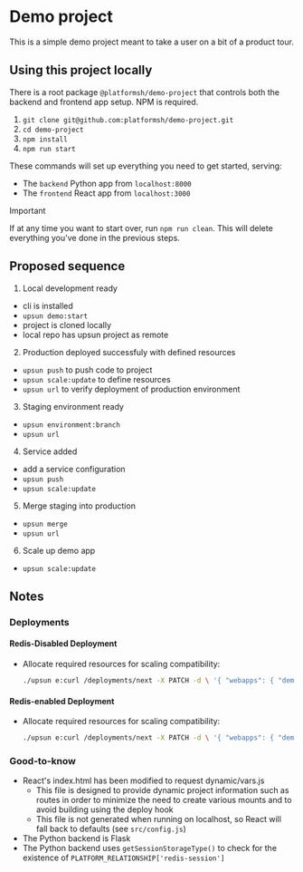 # Demo project

This is a simple demo project meant to take a user on a bit of a product tour. 

## Using this project locally

There is a root package `@platformsh/demo-project` that controls both the backend and frontend app setup.
NPM is required. 

1. `git clone git@github.com:platformsh/demo-project.git`
1. `cd demo-project`
1. `npm install`
1. `npm run start`

These commands will set up everything you need to get started, serving:

- The `backend` Python app from `localhost:8000`
- The `frontend` React app from `localhost:3000`

> [!IMPORTANT]
> If at any time you want to start over, run `npm run clean`.
> This will delete everything you've done in the previous steps.

## Proposed sequence

1. Local development ready

  - cli is installed
  - `upsun demo:start`
  - project is cloned locally
  - local repo has upsun project as remote
  
2. Production deployed successfuly with defined resources

  - `upsun push` to push code to project
  - `upsun scale:update` to define resources
  - `upsun url` to verify deployment of production environment

3. Staging environment ready

  - `upsun environment:branch`
  - `upsun url`

4. Service added

  - add a service configuration
  - `upsun push`
  - `upsun scale:update`

5. Merge staging into production

  - `upsun merge`
  - `upsun url`

6. Scale up demo app

  - `upsun scale:update`

## Notes

### Deployments

#### Redis-Disabled Deployment

* Allocate required resources for scaling compatibility: 
  ```bash
  ./upsun e:curl /deployments/next -X PATCH -d \ '{ "webapps": { "demo-app-frontend": { "resources": { "profile_size": "0.1" }, "disk": 1024 }, "demo-app-backend": { "resources": { "profile_size": "0.1" } } } }'
  ```

#### Redis-enabled Deployment

* Allocate required resources for scaling compatibility: 
  ```bash
  ./upsun e:curl /deployments/next -X PATCH -d \ '{ "webapps": { "demo-app-frontend": { "resources": { "profile_size": "0.1" }, "disk": 1024 }, "demo-app-backend": { "resources": { "profile_size": "0.1" } } }, "services": { "redis_persistent": { "resources": { "profile_size": "0.1" }, "disk": 1024 } } }'
  ```


### Good-to-know

* React's index.html has been modified to request dynamic/vars.js
  * This file is designed to provide dynamic project information such as routes in order to minimize the need to create various mounts and to avoid building using the deploy hook
  * This file is not generated when running on localhost, so React will fall back to defaults (see `src/config.js`)
* The Python backend is Flask
* The Python backend uses `getSessionStorageType()` to check for the existence of `PLATFORM_RELATIONSHIP['redis-session']`